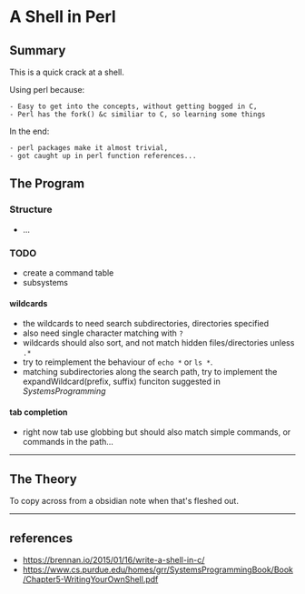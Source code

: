 # A Shell in Perl

## Summary

This is a quick crack at a shell.

Using perl because:

    - Easy to get into the concepts, without getting bogged in C,
    - Perl has the fork() &c similiar to C, so learning some things

In the end:

    - perl packages make it almost trivial,
    - got caught up in perl function references...

## The Program

### Structure

- ...

### TODO

- create a command table
- subsystems

#### wildcards

- the wildcards to need search subdirectories, directories specified
- also need single character matching with `?`
- wildcards should also sort, and not match hidden files/directories unless `.*`
- try to reimplement the behaviour of `echo *` or `ls *`.
- matching subdirectories along the search path, try to implement the expandWildcard(prefix, suffix) funciton suggested in *SystemsProgramming*

#### tab completion

- right now tab use globbing but should also match simple commands, or commands in the path...

************

## The Theory

To copy across from a obsidian note when that's fleshed out.


***********

## references

- https://brennan.io/2015/01/16/write-a-shell-in-c/
- https://www.cs.purdue.edu/homes/grr/SystemsProgrammingBook/Book/Chapter5-WritingYourOwnShell.pdf
